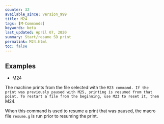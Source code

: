 ```yaml
---
counter: 32
available_since: version_999
title: M24
tags: [M-Commands] 
keywords: beta 
last_updated: April 07, 2020 
summary: Start/resume SD print 
permalink: M24.html
toc: false 
---
```



## Examples

* M24

The machine prints from the file selected with the ` M23 command. If the print was previously paused with M25, printing is resumed from that point. To restart a file from the beginning, use M23 to reset it, then  ` M24.

When this command is used to resume a print that was paused, the macro file `resume.g` is run prior to resuming the print.


